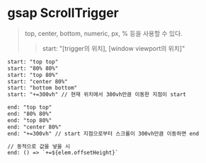 # gsap ScrollTrigger

> top, center, bottom, numeric, px, % 등을 사용할 수 있다.
>
> > start: "[trigger의 위치], [window viewport의 위치]"

```txt
start: "top top"
start: "80% 80%"
start: "top 80%"
start: "center 80%"
start: "bottom bottom"
start: "+=300vh" // 현재 위치에서 300vh만큼 이동한 지점이 start

end: "top top"
end: "80% 80%"
end: "top 80%"
end: "center 80%"
end: "+=300vh" // start 지점으로부터 스크롤이 300vh만큼 이동하면 end

// 동적으로 값을 넣을 시
end: () => `+=${elem.offsetHeight}`
```
